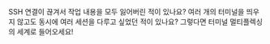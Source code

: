 SSH 연결이 끊겨서 작업 내용을 모두 잃어버린 적이 있나요?
여러 개의 터미널을 띄우지 않고도 동시에 여러 세션을 다루고 싶었던 적이 있나요?
그렇다면 터미널 멀티플렉싱의 세계로 들어오세요!
